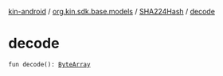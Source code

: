 [kin-android](../../index.md) / [org.kin.sdk.base.models](../index.md) / [SHA224Hash](index.md) / [decode](./decode.md)

# decode

`fun decode(): `[`ByteArray`](https://kotlinlang.org/api/latest/jvm/stdlib/kotlin/-byte-array/index.html)